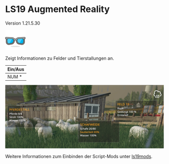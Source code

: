 # LS19 Augmented Reality

Version 1.21.5.30

<img src="./dist/FS19_AR/mod.png" height="64" width="64" title="Brille [Vector Emoji by Vincent Le Moign]" />

Zeigt Informationen zu Felder und Tierstallungen an.

| Ein/Aus |
| ------- |
| NUM *   |

![Screenshot](./images/screenshot.jpg)

Weitere Informationen zum Einbinden der Script-Mods unter [ls19mods](../README.md).
